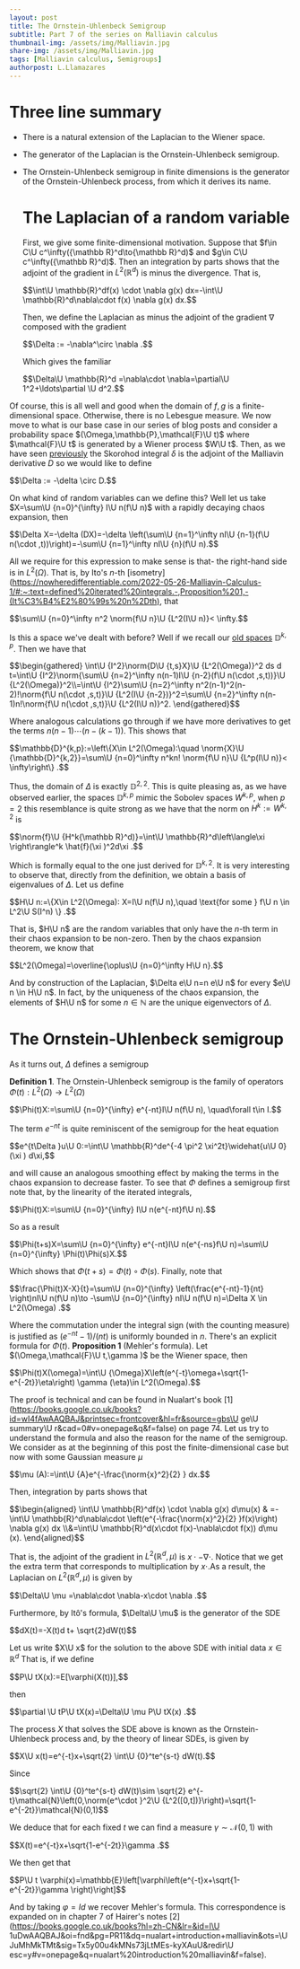 ```yaml
---
layout: post
title: The Ornstein-Uhlenbeck Semigroup
subtitle: Part 7 of the series on Malliavin calculus
thumbnail-img: /assets/img/Malliavin.jpg
share-img: /assets/img/Malliavin.jpg
tags: [Malliavin calculus, Semigroups]
authorpost: L.Llamazares
---
```

#  Three line summary

-   There is a natural extension of the Laplacian to the Wiener space.

-   The generator of the Laplacian is the Ornstein-Uhlenbeck semigroup.

-   The Ornstein-Uhlenbeck semigroup in finite dimensions is the
    generator of the Ornstein-Uhlenbeck process, from which it derives
    its name.
    # The Laplacian of a random variable

    First, we give some finite-dimensional motivation. Suppose that
    $f\in C\U c^\infty({\mathbb R}^d\to{\mathbb R}^d)$ and
    $g\in C\U c^\infty({\mathbb R}^d)$. Then an integration by parts shows
    that the adjoint of the gradient in $L^2({\mathbb R}^d)$ is minus the
    divergence. That is,


    <div>
     $$\int\U \mathbb{R}^df(x) \cdot \nabla g(x) dx=-\int\U \mathbb{R}^d\nabla\cdot  f(x) \nabla g(x) dx.$$
    </div>


    Then, we define the Laplacian as minus the adjoint of the gradient
    $\nabla$ composed with the gradient


    <div>
     $$\Delta := -\nabla^\circ \nabla .$$
    </div>

      Which gives the familiar


    <div>
     $$\Delta\U \mathbb{R}^d =\nabla\cdot \nabla=\partial\U 1^2+\ldots\partial \U d^2.$$
    </div>


Of course, this is all well and good when the domain of $f,g$ is a
finite-dimensional space. Otherwise, there is no Lebesgue measure. We
now move to what is our base case in our series of blog posts and
consider a probability space $(\Omega,\mathbb{P},\mathcal{F}\U t)$ where
$\mathcal{F}\U t$ is generated by a Wiener process $W\U t$. Then, as we have
seen [previously](https://nowheredifferentiable.com/2022-07-02-Malliavin-Calculus-4/#:~:text=Malliavin%20derivative%20are-,adjoint,-in%20the%20following) the Skorohod integral $\delta$ is the adjoint of
the Malliavin derivative $D$ so we would like to define


<div>
 $$\Delta  := -\delta \circ D.$$
</div>

  On what kind of random variables can we
define this? Well let us take $X=\sum\U {n=0}^{\infty}  I\U n(f\U n)$ with a
rapidly decaying chaos expansion, then


<div>
 $$\Delta X=-\delta (DX)=-\delta \left(\sum\U {n=1}^\infty nI\U {n-1}(f\U n(\cdot ,t))\right)=-\sum\U {n=1}^\infty nI\U {n}(f\U n).$$
</div>


All we require for this expression to make sense is that- the right-hand
side is in $L^2(\Omega)$. That is, by Ito's $n$-th [isometry](https://nowheredifferentiable.com/2022-05-26-Malliavin-Calculus-1/#:~:text=defined%20iterated%20integrals.-,Proposition%201,-(It%C3%B4%E2%80%99s%20n%2Dth), that


<div>
 $$\sum\U {n=0}^\infty n^2 \norm{f\U n}\U {L^2(I\U n)}< \infty.$$
</div>

  Is this a space
we've dealt with before? Well if we recall our [old spaces](https://nowheredifferentiable.com/2022-07-02-Malliavin-Calculus-3/#:~:text=In%20the%20same%20fashion%20as%20before)
$\mathbb{D}^{k,p}$. Then we have that

<div>
 $$\begin{gathered}
        \int\U {I^2}\norm{D\U {t,s}X}\U {L^2(\Omega)}^2 ds d t=\int\U {I^2}\norm{\sum\U {n=2}^\infty n(n-1)I\U {n-2}(f\U n(\cdot ,s,t))}\U {L^2(\Omega)}^2\\=\int\U {I^2}\sum\U {n=2}^\infty n^2(n-1)^2(n-2)!\norm{f\U n(\cdot ,s,t)}\U {L^2(I\U {n-2})}^2=\sum\U {n=2}^\infty n(n-1)n!\norm{f\U n(\cdot ,s,t)}\U {L^2(I\U n)}^2.
    \end{gathered}$$
</div>

  Where analogous calculations go through if we have
more derivatives to get the terms $n(n-1)\cdots (n-(k-1))$. This shows
that


<div>
 $$\mathbb{D}^{k,p}:=\left\{X\in L^2(\Omega):\quad \norm{X}\U {\mathbb{D}^{k,2}}=\sum\U {n=0}^\infty n^kn! \norm{f\U n}\U {L^p(I\U n)}< \infty\right\} .$$
</div>


Thus, the domain of $\Delta$ is exactly $\mathbb{D}^{2,2}$. This is
quite pleasing as, as we have observed earlier, the spaces
$\mathbb{D}^{k,p}$ mimic the Sobolev spaces $W^{k,p}$, when $p=2$ this
resemblance is quite strong as we have that the norm on $H^k:=W^{k,2}$
is


<div>
 $$\norm{f}\U {H^k{\mathbb R}^d)}=\int\U \mathbb{R}^d\left\langle\xi \right\rangle^k \hat{f}(\xi )^2d\xi .$$
</div>


Which is formally equal to the one just derived for $\mathbb{D}^{k,2}.$
It is very interesting to observe that, directly from the definition, we
obtain a basis of eigenvalues of $\Delta$. Let us define


<div>
 $$H\U n:=\{X\in L^2(\Omega): X=I\U n(f\U n),\quad \text{for some } f\U n \in L^2\U S(I^n)  \} .$$
</div>


That is, $H\U n$ are the random variables that only have the $n$-th term
in their chaos expansion to be non-zero. Then by the chaos expansion
theorem, we know that


<div>
 $$L^2(\Omega)=\overline{\oplus\U {n=0}^\infty H\U n}.$$
</div>

  And by construction
of the Laplacian, $\Delta e\U n=n e\U n$ for every $e\U n \in H\U n$. In fact,
by the uniqueness of the chaos expansion, the elements of $H\U n$ for some
$n \in \mathbb{N}$ are the unique eigenvectors of $\Delta .$

# The Ornstein-Uhlenbeck semigroup

As it turns out, $\Delta$ defines a semigroup


**Definition 1**. The Ornstein-Uhlenbeck semigroup is the family of
operators $\Phi(t):L^2(\Omega)\to L^2(\Omega)$


<div>
 $$\Phi(t)X:=\sum\U {n=0}^{\infty}  e^{-nt}I\U n(f\U n),  \quad\forall t\in I.$$
</div>




The term $e^{-nt}$ is quite reminiscent of the semigroup for the heat
equation


<div>
 $$e^{t\Delta }u\U 0:=\int\U \mathbb{R}^de^{-4 \pi^2 \xi^2t}\widehat{u\U 0}(\xi ) d\xi,$$
</div>


and will cause an analogous smoothing effect by making the terms in the
chaos expansion to decrease faster. To see that $\Phi$ defines a
semigroup first note that, by the linearity of the iterated integrals,


<div>
 $$\Phi(t)X:=\sum\U {n=0}^{\infty}  I\U n(e^{-nt}f\U n).$$
</div>

  So as a result


<div>
 $$\Phi(t+s)X=\sum\U {n=0}^{\infty}  e^{-nt}I\U n(e^{-ns}f\U n)=\sum\U {n=0}^{\infty}  \Phi(t)\Phi(s)X.$$
</div>


Which shows that $\Phi(t+s)=\Phi(t)\circ \Phi(s)$. Finally, note that


<div>
 $$\frac{\Phi(t)X-X}{t}=\sum\U {n=0}^{\infty} \left(\frac{e^{-nt}-1}{nt} \right)nI\U n(f\U n)\to -\sum\U {n=0}^{\infty}  nI\U n(f\U n)=\Delta X \in L^2(\Omega)  .$$
</div>


Where the commutation under the integral sign (with the counting
measure) is justified as $(e^{-nt}-1)/(nt)$ is uniformly bounded in $n$.
There's an explicit formula for $\Phi(t)$.
**Proposition 1** (Mehler's formula). Let
$(\Omega,\mathcal{F}\U t,\gamma  )$ be the Wiener space, then


<div>
 $$\Phi(t)X(\omega)=\int\U {\Omega}X\left(e^{-t}\omega+\sqrt{1-e^{-2t}}\eta\right) \gamma  (\eta)\in L^2(\Omega).$$
</div>




The proof is technical and can be found in Nualart's book
[1](https://books.google.co.uk/books?id=wI4fAwAAQBAJ&printsec=frontcover&hl=fr&source=gbs\U ge\U summary\U r&cad=0#v=onepage&q&f=false) on page 74. Let us try to understand the
formula and also the reason for the name of the semigroup. We consider
as at the beginning of this post the finite-dimensional case but now
with some Gaussian measure $\mu$


<div>
 $$\mu (A):=\int\U {A}e^{-\frac{\norm{x}^2}{2} } dx.$$
</div>

  Then, integration by
parts shows that

<div>
 $$\begin{aligned}
        \int\U \mathbb{R}^df(x) \cdot \nabla g(x) d\mu(x) & =-\int\U \mathbb{R}^d\nabla\cdot  \left(e^{-\frac{\norm{x}^2}{2} }f(x)\right) \nabla g(x) dx \\&=\int\U \mathbb{R}^d(x\cdot f(x)-\nabla\cdot f(x)) d\mu (x).
    \end{aligned}$$
</div>

  That is, the adjoint of the gradient in
$L^2({\mathbb R}^d,\mu )$ is $x\cdot -\nabla\cdot$. Notice that we get
the extra term that corresponds to multiplication by $x\cdot$.As a
result, the Laplacian on $L^2({\mathbb R}^d, \mu )$ is given by


<div>
 $$\Delta\U \mu =\nabla\cdot \nabla-x\cdot \nabla .$$
</div>

  Furthermore, by Itô's
formula, $\Delta\U \mu$ is the generator of the SDE


<div>
 $$dX(t)=-X(t)d t+ \sqrt{2}dW(t)$$
</div>

  Let us write $X\U x$ for the solution to
the above SDE with initial data $x \in {\mathbb R}^d$ That is, if we
define

<div>
 $$P\U tX(x):=E[\varphi(X(t))],$$
</div>

  then


<div>
 $$\partial \U tP\U tX(x)=\Delta\U \mu P\U tX(x) .$$
</div>

  The process $X$ that solves
the SDE above is known as the Ornstein-Uhlenbeck process and, by the
theory of linear SDEs, is given by


<div>
 $$X\U x(t)=e^{-t}x+\sqrt{2} \int\U {0}^te^{s-t} dW(t).$$
</div>

  Since


<div>
 $$\sqrt{2} \int\U {0}^te^{s-t} dW(t)\sim \sqrt{2} e^{-t}\mathcal{N}\left(0,\norm{e^\cdot }^2\U {L^2([0,t])}\right)=\sqrt{1-e^{-2t}}\mathcal{N}(0,1)$$
</div>


We deduce that for each fixed $t$ we can find a measure
$\gamma   \sim \mathcal{N}(0,1)$ with


<div>
 $$X(t)=e^{-t}x+\sqrt{1-e^{-2t}}\gamma .$$
</div>

  We then get that


<div>
 $$P\U t \varphi(x)=\mathbb{E}\left[\varphi\left(e^{-t}x+\sqrt{1-e^{-2t}}\gamma  \right)\right]$$
</div>


And by taking $\varphi=Id$ we recover Mehler's formula. This
correspondence is expanded on in chapter $7$ of Hairer's notes
[2](https://books.google.co.uk/books?hl=zh-CN&lr=&id=l\U 1uDwAAQBAJ&oi=fnd&pg=PR11&dq=nualart+introduction+malliavin&ots=\U JuMhMkTMt&sig=Tx5y00u4kMNs73jLtMEs-kyXAuU&redir\U esc=y#v=onepage&q=nualart\%20introduction\%20malliavin&f=false).

